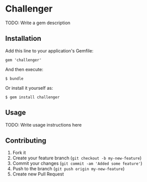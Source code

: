 # Challenger

TODO: Write a gem description

## Installation

Add this line to your application's Gemfile:

    gem 'challenger'

And then execute:

    $ bundle

Or install it yourself as:

    $ gem install challenger

## Usage

TODO: Write usage instructions here

## Contributing

1. Fork it
2. Create your feature branch (`git checkout -b my-new-feature`)
3. Commit your changes (`git commit -am 'Added some feature'`)
4. Push to the branch (`git push origin my-new-feature`)
5. Create new Pull Request
